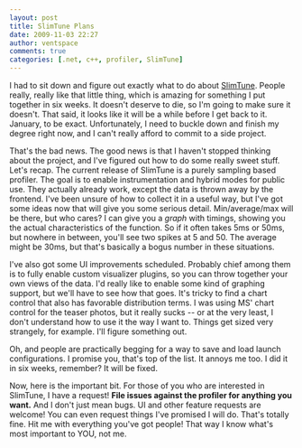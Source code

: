 ```yaml
---
layout: post
title: SlimTune Plans
date: 2009-11-03 22:27
author: ventspace
comments: true
categories: [.net, c++, profiler, SlimTune]
---
```

I had to sit down and figure out exactly what to do about <a href="http://slimtune.com">SlimTune</a>. People really, really like that little thing, which is amazing for something I put together in six weeks. It doesn't deserve to die, so I'm going to make sure it doesn't. That said, it looks like it will be a while before I get back to it. January, to be exact. Unfortunately, I need to buckle down and finish my degree right now, and I can't really afford to commit to a side project.

That's the bad news. The good news is that I haven't stopped thinking about the project, and I've figured out how to do some really sweet stuff. Let's recap. The current release of SlimTune is a purely sampling based profiler. The goal is to enable instrumentation and hybrid modes for public use. They actually already work, except the data is thrown away by the frontend. I've been unsure of how to collect it in a useful way, but I've got some ideas now that will give you some serious detail. Min/average/max will be there, but who cares? I can give you a <em>graph</em> with timings, showing you the actual characteristics of the function. So if it often takes 5ms or 50ms, but nowhere in between, you'll see two spikes at 5 and 50. The average might be 30ms, but that's basically a bogus number in these situations.

I've also got some UI improvements scheduled. Probably chief among them is to fully enable custom visualizer plugins, so you can throw together your own views of the data. I'd really like to enable some kind of graphing support, but we'll have to see how that goes. It's tricky to find a chart control that also has favorable distribution terms. I was using MS' chart control for the teaser photos, but it really sucks -- or at the very least, I don't understand how to use it the way I want to. Things get sized very strangely, for example. I'll figure something out.

Oh, and people are practically begging for a way to save and load launch configurations. I promise you, that's top of the list. It annoys me too. I did it in six weeks, remember? It will be fixed.

Now, here is the important bit. For those of you who are interested in SlimTune, I have a request! <strong>File issues against the profiler for anything you want.</strong> And I don't just mean bugs. UI and other feature requests are welcome! You can even request things I've promised I will do. That's totally fine. Hit me with everything you've got people! That way I know what's most important to YOU, not me.
